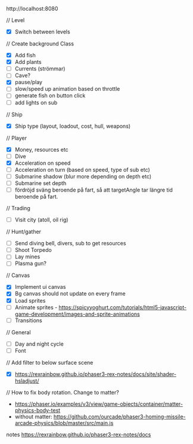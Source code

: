 http://localhost:8080

// Level
- [x] Switch between levels

// Create background Class
- [x] Add fish
- [x] Add plants
- [ ] Currents (strömmar)
- [ ] Cave?
- [x] pause/play
- [ ] slow/speed up animation based on throttle
- [ ] generate fish on button click
- [ ] add lights on sub

// Ship 
- [x] Ship type (layout, loadout, cost, hull, weapons)

// Player
- [x] Money, resources etc
- [ ] Dive
- [x] Acceleration on speed
- [ ] Acceleration on turn (based on speed, type of sub etc)
- [ ] Submarine shadow (blur more depending on depth etc)
- [ ] Submarine set depth
- [ ] fördröjd sväng beroende på fart, så att targetAngle tar längre tid beroende på fart.

// Trading
- [ ] Visit city (atoll, oil rig)

// Hunt/gather
- [ ] Send diving bell, divers, sub to get resources
- [ ] Shoot Torpedo
- [ ] Lay mines
- [ ] Plasma gun?

// Canvas
- [x] Implement ui canvas
- [x] Bg canvas should not update on every frame
- [x] Load sprites
- [ ] Animate sprites - https://spicyyoghurt.com/tutorials/html5-javascript-game-development/images-and-sprite-animations
- [ ] Transitions

// General
- [ ] Day and night cycle
- [ ] Font

// Add filter to below surface scene
- [x] https://rexrainbow.github.io/phaser3-rex-notes/docs/site/shader-hsladjust/

// How to fix body rotation. Change to matter?
- https://phaser.io/examples/v3/view/game-objects/container/matter-physics-body-test
- without matter: https://github.com/ourcade/phaser3-homing-missile-arcade-physics/blob/master/src/main.js

notes
https://rexrainbow.github.io/phaser3-rex-notes/docs

